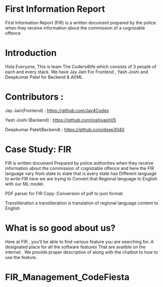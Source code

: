 # First Information Report
First Information Report (FIR) is a written document prepared by the police when they receive information about the commission of a cognizable offence
# Introduction
Hola Everyone, This is team The Coders4life which consists of 3 people of each and every stack. 
We have Jay Jain For Frontend , Yash Joshi and Deepkumar Patel for Backend & AI/ML
# Contributors :
Jay Jain(Frontend)       : https://github.com/Jay4Codes

Yash Joshi (Backend)     : https://github.com/joshiyash05

Deepkumar Patel(Backend) : https://github.com/deep3040

# Case Study: FIR
FIR is written document Prepared by police authorities when they receive information about the commission of cognizable offence and here the FIR language vary from state to 
state that is every state has Different language to write FIR here we are trying to Convert that Regional language to English with our ML model.

PDF parser for FIR Copy :Conversion of  pdf to json format.

Transliteration
a transliteration is translation of  regional language content to English

# What is so good about us?
Here at FIR , you'll be able to find various feature you are searching for. A designated place for all the software features That are availble on the internet . We provide proper description of along with the chatbot to how to use the feature.



# FIR_Management_CodeFiesta
